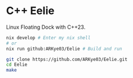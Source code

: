 # C++ Eelie

Linux Floating Dock with C++23.

```sh
nix develop # Enter my nix shell
# or
nix run github:ARKye03/Eelie # Build and run
```

```sh
git clone https://github.com/ARKye03/Eelie.git
cd Eelie
make
```
